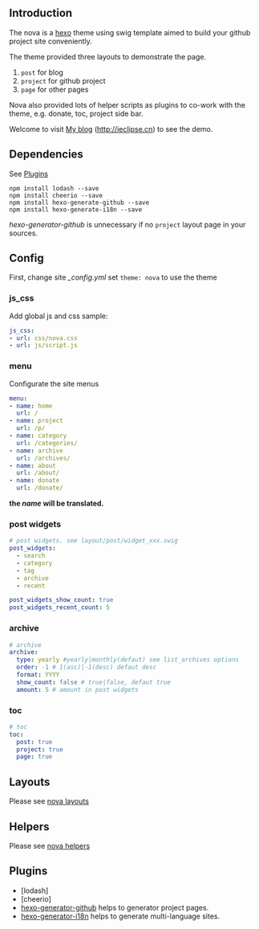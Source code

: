 
## Introduction ##

The nova is a [hexo](https://hexo.io) theme using swig template aimed to build your github project site conveniently.

The theme provided three layouts to demonstrate the page.

 1. `post` for blog
 2. `project` for github project
 3. `page` for other pages

Nova also provided lots of helper scripts as plugins to co-work with the theme, e.g. donate, toc, project side bar. 

Welcome to visit [My blog](http://ieclipse.cn) (http://ieclipse.cn) to see the demo.

## Dependencies
See [Plugins](#Plugins)

```npm
npm install lodash --save
npm install cheerio --save
npm install hexo-generate-github --save
npm install hexo-generate-i18n --save
```
<var>hexo-generator-github</var> is unnecessary if no `project` layout page in your sources.

## Config
First, change site <var>_config.yml</var> set `theme: nova` to use the theme

### js_css
Add global js and css sample:
```yml
js_css:
- url: css/nova.css
- url: js/script.js
```
### menu
Configurate the site menus
```yml
menu:
- name: home
  url: /
- name: project
  url: /p/
- name: category
  url: /categories/
- name: archive
  url: /archives/
- name: about
  url: /about/
- name: donate
  url: /donate/
```
**the <var>name</var> will be translated.**

### post widgets
```yaml
# post widgets. see layout/post/widget_xxx.swig
post_widgets:
  - search
  - category
  - tag
  - archive
  - recent

post_widgets_show_count: true
post_widgets_recent_count: 5
```

### archive
```yaml
# archive
archive:
  type: yearly #yearly|monthly(defaut) see list_archives options
  order: -1 # 1(asc)|-1(desc) defaut desc
  format: YYYY
  show_count: false # true|false, defaut true
  amount: 5 # amount in post widgets
```

### toc
```yaml
# toc
toc:
  post: true
  project: true
  page: true
```
## Layouts ##
Please see [nova layouts](https://ieclipse.cn/en/p/hexo-theme-nova/layouts.html)

## Helpers

Please see [nova helpers](https://ieclipse.cn/en/p/hexo-theme-nova/helpers.html)

## Plugins

- [lodash] 
- [cheerio] 
- [hexo-generator-github] helps to generator project pages.
- [hexo-generator-i18n] helps to generate multi-language sites.


[hexo-generator-github]: https://github.com/Jamling/hexo-generator-github/
[hexo-generator-i18n]: https://github.com/Jamling/hexo-generator-i18n/

